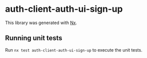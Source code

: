 # auth-client-auth-ui-sign-up

This library was generated with [Nx](https://nx.dev).

## Running unit tests

Run `nx test auth-client-auth-ui-sign-up` to execute the unit tests.
